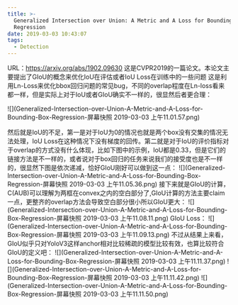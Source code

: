 ```yaml
---
title: >-
  Generalized Intersection over Union: A Metric and A Loss for Bounding Box
  Regression
date: 2019-03-03 10:43:07
tags:
  - Detection
---
```

URL：https://arxiv.org/abs/1902.09630
这是CVPR2019的一篇论文。本论文主要提出了GIoU的概念来优化IoU在评估或者IoU Loss在训练中的一些问题
这是利用Ln-Loss来优化bbox回归问题的常见bug，不同的overlap程度在Ln-loss看来都一样，但是实际上对于IoU或者GIoU确实不一样的，很显然后者更合理：

![](Generalized-Intersection-over-Union-A-Metric-and-A-Loss-for-Bounding-Box-Regression-屏幕快照 2019-03-03 上午11.01.57.png)

然后就是IoU的不足，第一是对于IoU为0的情况也就是两个box没有交集的情况无法处理，IoU Loss在这种情况下没有梯度的回传。第二就是对于IoU的评价指标对于overlap的方式没有什么体现，比如下图中的示例，IoU都是0.33，但是它们的链接方法是不一样的，或者说对于box回归的任务来说我们的接受度也是不一样的，很显然下图是依次递减，恰好GIoU刚好可以做到这一点：
![](Generalized-Intersection-over-Union-A-Metric-and-A-Loss-for-Bounding-Box-Regression-屏幕快照 2019-03-03 上午11.05.36.png)
接下来就是GIoU的计算，C\(AUB)可以理解为两框在convex之内的空白部分了,GIoU计算的方法主要claim一点，更整齐的overlap方法会导致空白部分很小所以GIoU更大：
![](Generalized-Intersection-over-Union-A-Metric-and-A-Loss-for-Bounding-Box-Regression-屏幕快照 2019-03-03 上午11.08.11.png)
GIoU Loss：
![](Generalized-Intersection-over-Union-A-Metric-and-A-Loss-for-Bounding-Box-Regression-屏幕快照 2019-03-03 上午11.09.13.png)
不过从结果上来看，GIoU似乎只对YoloV3这样anchor相对比较稀疏的模型比较有效，也算比较符合GIoU的定义吧：
![](Generalized-Intersection-over-Union-A-Metric-and-A-Loss-for-Bounding-Box-Regression-屏幕快照 2019-03-03 上午11.11.37.png)
![](Generalized-Intersection-over-Union-A-Metric-and-A-Loss-for-Bounding-Box-Regression-屏幕快照 2019-03-03 上午11.11.42.png)
![](Generalized-Intersection-over-Union-A-Metric-and-A-Loss-for-Bounding-Box-Regression-屏幕快照 2019-03-03 上午11.11.50.png)

